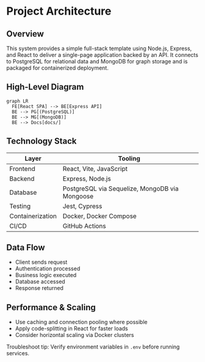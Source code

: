 # Project Architecture

## Overview
This system provides a simple full-stack template using Node.js, Express, and React to deliver a single-page application backed by an API. It connects to PostgreSQL for relational data and MongoDB for graph storage and is packaged for containerized deployment.

## High-Level Diagram
```mermaid
graph LR
  FE[React SPA] --> BE[Express API]
  BE --> PG[(PostgreSQL)]
  BE --> MG[(MongoDB)]
  BE --> Docs[docs/]
```
<!-- If this diagram doesn’t render, ensure Mermaid support in your Markdown viewer -->

## Technology Stack
| Layer         | Tooling                                        |
|---------------|-----------------------------------------------|
| Frontend      | React, Vite, JavaScript                        |
| Backend       | Express, Node.js                               |
| Database      | PostgreSQL via Sequelize, MongoDB via Mongoose |
| Testing       | Jest, Cypress                                  |
| Containerization | Docker, Docker Compose                       |
| CI/CD         | GitHub Actions                                 |

## Data Flow
- Client sends request
- Authentication processed
- Business logic executed
- Database accessed
- Response returned

## Performance & Scaling
- Use caching and connection pooling where possible
- Apply code-splitting in React for faster loads
- Consider horizontal scaling via Docker clusters

Troubleshoot tip: Verify environment variables in `.env` before running services.
